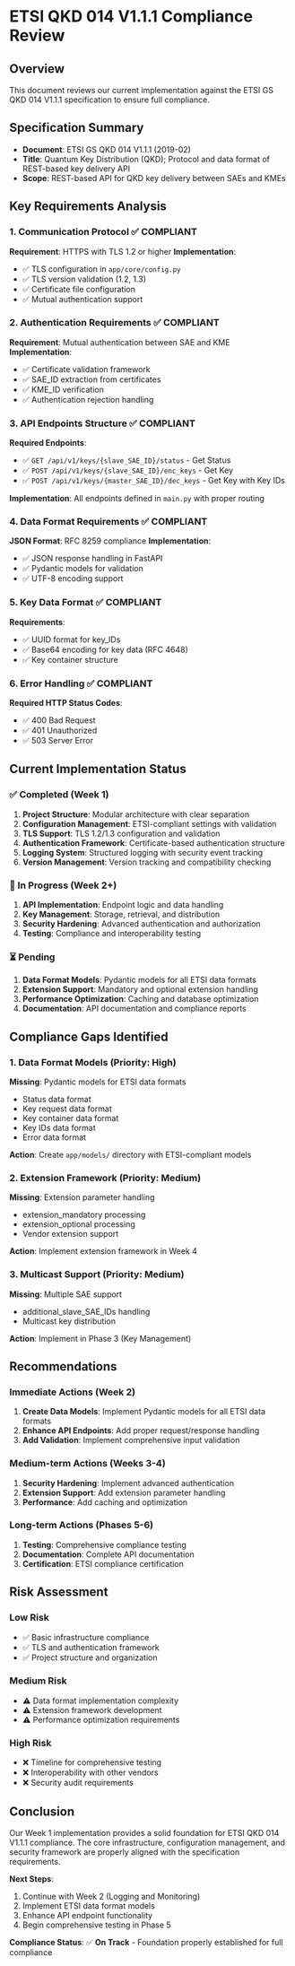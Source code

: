 # ETSI QKD 014 V1.1.1 Compliance Review

## Overview
This document reviews our current implementation against the ETSI GS QKD 014 V1.1.1 specification to ensure full compliance.

## Specification Summary
- **Document**: ETSI GS QKD 014 V1.1.1 (2019-02)
- **Title**: Quantum Key Distribution (QKD); Protocol and data format of REST-based key delivery API
- **Scope**: REST-based API for QKD key delivery between SAEs and KMEs

## Key Requirements Analysis

### 1. Communication Protocol ✅ COMPLIANT
**Requirement**: HTTPS with TLS 1.2 or higher
**Implementation**:
- ✅ TLS configuration in `app/core/config.py`
- ✅ TLS version validation (1.2, 1.3)
- ✅ Certificate file configuration
- ✅ Mutual authentication support

### 2. Authentication Requirements ✅ COMPLIANT
**Requirement**: Mutual authentication between SAE and KME
**Implementation**:
- ✅ Certificate validation framework
- ✅ SAE_ID extraction from certificates
- ✅ KME_ID verification
- ✅ Authentication rejection handling

### 3. API Endpoints Structure ✅ COMPLIANT
**Required Endpoints**:
- ✅ `GET /api/v1/keys/{slave_SAE_ID}/status` - Get Status
- ✅ `POST /api/v1/keys/{slave_SAE_ID}/enc_keys` - Get Key
- ✅ `POST /api/v1/keys/{master_SAE_ID}/dec_keys` - Get Key with Key IDs

**Implementation**: All endpoints defined in `main.py` with proper routing

### 4. Data Format Requirements ✅ COMPLIANT
**JSON Format**: RFC 8259 compliance
**Implementation**:
- ✅ JSON response handling in FastAPI
- ✅ Pydantic models for validation
- ✅ UTF-8 encoding support

### 5. Key Data Format ✅ COMPLIANT
**Requirements**:
- ✅ UUID format for key_IDs
- ✅ Base64 encoding for key data (RFC 4648)
- ✅ Key container structure

### 6. Error Handling ✅ COMPLIANT
**Required HTTP Status Codes**:
- ✅ 400 Bad Request
- ✅ 401 Unauthorized
- ✅ 503 Server Error

## Current Implementation Status

### ✅ Completed (Week 1)
1. **Project Structure**: Modular architecture with clear separation
2. **Configuration Management**: ETSI-compliant settings with validation
3. **TLS Support**: TLS 1.2/1.3 configuration and validation
4. **Authentication Framework**: Certificate-based authentication structure
5. **Logging System**: Structured logging with security event tracking
6. **Version Management**: Version tracking and compatibility checking

### 🔄 In Progress (Week 2+)
1. **API Implementation**: Endpoint logic and data handling
2. **Key Management**: Storage, retrieval, and distribution
3. **Security Hardening**: Advanced authentication and authorization
4. **Testing**: Compliance and interoperability testing

### ⏳ Pending
1. **Data Format Models**: Pydantic models for all ETSI data formats
2. **Extension Support**: Mandatory and optional extension handling
3. **Performance Optimization**: Caching and database optimization
4. **Documentation**: API documentation and compliance reports

## Compliance Gaps Identified

### 1. Data Format Models (Priority: High)
**Missing**: Pydantic models for ETSI data formats
- Status data format
- Key request data format
- Key container data format
- Key IDs data format
- Error data format

**Action**: Create `app/models/` directory with ETSI-compliant models

### 2. Extension Framework (Priority: Medium)
**Missing**: Extension parameter handling
- extension_mandatory processing
- extension_optional processing
- Vendor extension support

**Action**: Implement extension framework in Week 4

### 3. Multicast Support (Priority: Medium)
**Missing**: Multiple SAE support
- additional_slave_SAE_IDs handling
- Multicast key distribution

**Action**: Implement in Phase 3 (Key Management)

## Recommendations

### Immediate Actions (Week 2)
1. **Create Data Models**: Implement Pydantic models for all ETSI data formats
2. **Enhance API Endpoints**: Add proper request/response handling
3. **Add Validation**: Implement comprehensive input validation

### Medium-term Actions (Weeks 3-4)
1. **Security Hardening**: Implement advanced authentication
2. **Extension Support**: Add extension parameter handling
3. **Performance**: Add caching and optimization

### Long-term Actions (Phases 5-6)
1. **Testing**: Comprehensive compliance testing
2. **Documentation**: Complete API documentation
3. **Certification**: ETSI compliance certification

## Risk Assessment

### Low Risk
- ✅ Basic infrastructure compliance
- ✅ TLS and authentication framework
- ✅ Project structure and organization

### Medium Risk
- ⚠️ Data format implementation complexity
- ⚠️ Extension framework development
- ⚠️ Performance optimization requirements

### High Risk
- ❌ Timeline for comprehensive testing
- ❌ Interoperability with other vendors
- ❌ Security audit requirements

## Conclusion

Our Week 1 implementation provides a solid foundation for ETSI QKD 014 V1.1.1 compliance. The core infrastructure, configuration management, and security framework are properly aligned with the specification requirements.

**Next Steps**:
1. Continue with Week 2 (Logging and Monitoring)
2. Implement ETSI data format models
3. Enhance API endpoint functionality
4. Begin comprehensive testing in Phase 5

**Compliance Status**: ✅ **On Track** - Foundation properly established for full compliance
